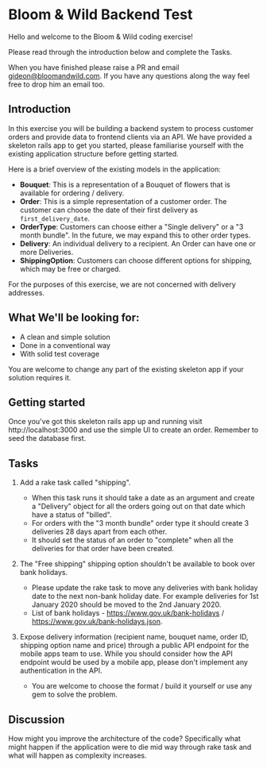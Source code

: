 # Bloom & Wild Backend Test

Hello and welcome to the Bloom & Wild coding exercise!

Please read through the introduction below and complete the Tasks.

When you have finished please raise a PR and email gideon@bloomandwild.com. If you have any questions along the way feel free to drop him an email too.

## Introduction

In this exercise you will be building a backend system to process customer orders and provide data to frontend clients via an API.
We have provided a skeleton rails app to get you started, please familiarise yourself with the existing application structure before getting started.

Here is a brief overview of the existing models in the application:
- **Bouquet**: This is a representation of a Bouquet of flowers that is available for ordering / delivery.
- **Order**: This is a simple representation of a customer order. The customer can choose the date of their first delivery as `first_delivery_date`.
- **OrderType**: Customers can choose either a "Single delivery" or a "3 month bundle". In the future, we may expand this to other order types.
- **Delivery**: An individual delivery to a recipient. An Order can have one or more Deliveries.
- **ShippingOption**: Customers can choose different options for shipping, which may be free or charged.

For the purposes of this exercise, we are not concerned with delivery addresses.

## What We'll be looking for:

* A clean and simple solution
* Done in a conventional way
* With solid test coverage

You are welcome to change any part of the existing skeleton app if your solution requires it.

## Getting started

Once you've got this skeleton rails app up and running visit http://localhost:3000 and use the simple UI to create an order. Remember to seed the database first.

## Tasks

1. Add a rake task called "shipping".
   * When this task runs it should take a date
    as an argument and create a "Delivery" object for all the orders going out
    on that date which have a status of "billed".
   * For orders with the "3 month bundle" order type it should create 3 deliveries 28 days apart from each other.
   * It should set the status of an order to "complete" when all the deliveries for that order have been created.

2. The "Free shipping" shipping option shouldn't be available to book over bank holidays.
   * Please update the rake task
    to move any deliveries with bank holiday date to the next non-bank holiday date. For example deliveries for 1st January 2020 should be moved to the 2nd January 2020.
   * List of bank holidays - https://www.gov.uk/bank-holidays / https://www.gov.uk/bank-holidays.json.

3. Expose delivery information (recipient name, bouquet name, order ID, shipping option name and price) through a public API endpoint for the mobile apps team to use. While you should consider how the API endpoint would be used by a mobile app, please don't implement any authentication in the API.
   * You are welcome to choose the format / build it yourself or use any gem to solve the problem.


## Discussion

How might you improve the architecture of the code? Specifically what might happen if the application were to die mid way through rake task and what will happen as complexity increases.

